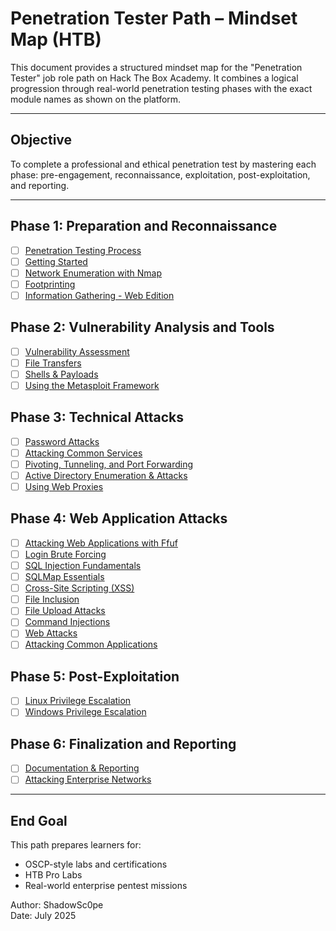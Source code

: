 # Penetration Tester Path – Mindset Map (HTB)

This document provides a structured mindset map for the "Penetration Tester" job role path on Hack The Box Academy. It combines a logical progression through real-world penetration testing phases with the exact module names as shown on the platform.

---

## Objective

To complete a professional and ethical penetration test by mastering each phase: pre-engagement, reconnaissance, exploitation, post-exploitation, and reporting.

---

## Phase 1: Preparation and Reconnaissance
- [ ] [Penetration Testing Process](./Phase_1_Preparation_and_Reconnaissance/1%20-%20Penetration_Testing_Process.md)
- [ ] [Getting Started](./Phase_1_Preparation_and_Reconnaissance/2%20-%20Getting_Started.md)
- [ ] [Network Enumeration with Nmap](./Phase_1_Preparation_and_Reconnaissance/3%20-%20Network_Enumeration_with_Nmap.md)
- [ ] [Footprinting](./Phase_1_Preparation_and_Reconnaissance/4%20-%20Footprinting.md)
- [ ] [Information Gathering - Web Edition](./Phase_1_Preparation_and_Reconnaissance/5%20-%20Information_Gathering_-_Web_Edition.md)

## Phase 2: Vulnerability Analysis and Tools
- [ ] [Vulnerability Assessment](./Phase_2_Vulnerability_Analysis_and_Tools/1%20-%20Vulnerability_Assessment.md)
- [ ] [File Transfers](./Phase_2_Vulnerability_Analysis_and_Tools/2%20-%20File_Transfers.md)
- [ ] [Shells & Payloads](./Phase_2_Vulnerability_Analysis_and_Tools/3%20-%20Shells_&_Payloads.md)
- [ ] [Using the Metasploit Framework](./Phase_2_Vulnerability_Analysis_and_Tools/4%20-%20Using_the_Metasploit_Framework.md)

## Phase 3: Technical Attacks
- [ ] [Password Attacks](./Phase_3_Technical_Attacks/1%20-%20Password_Attacks.md)
- [ ] [Attacking Common Services](./Phase_3_Technical_Attacks/2%20-%20Attacking_Common_Services.md)
- [ ] [Pivoting, Tunneling, and Port Forwarding](./Phase_3_Technical_Attacks/3%20-%20Pivoting,_Tunneling,_and_Port_Forwarding.md)
- [ ] [Active Directory Enumeration & Attacks](./Phase_3_Technical_Attacks/4%20-%20Active_Directory_Enumeration_&_Attacks.md)
- [ ] [Using Web Proxies](./Phase_3_Technical_Attacks/5%20-%20Using_Web_Proxies.md)

## Phase 4: Web Application Attacks
- [ ] [Attacking Web Applications with Ffuf](./Phase_4_Web_Application_Attacks/1%20-%20Attacking_Web_Applications_with_Ffuf.md)
- [ ] [Login Brute Forcing](./Phase_4_Web_Application_Attacks/2%20-%20Login_Brute_Forcing.md)
- [ ] [SQL Injection Fundamentals](./Phase_4_Web_Application_Attacks/3%20-%20SQL_Injection_Fundamentals.md)
- [ ] [SQLMap Essentials](./Phase_4_Web_Application_Attacks/4%20-%20SQLMap_Essentials.md)
- [ ] [Cross-Site Scripting (XSS)](./Phase_4_Web_Application_Attacks/5%20-%20Cross-Site_Scripting_(XSS).md)
- [ ] [File Inclusion](./Phase_4_Web_Application_Attacks/6%20-%20File_Inclusion.md)
- [ ] [File Upload Attacks](./Phase_4_Web_Application_Attacks/7%20-%20File_Upload_Attacks.md)
- [ ] [Command Injections](./Phase_4_Web_Application_Attacks/8%20-%20Command_Injections.md)
- [ ] [Web Attacks](./Phase_4_Web_Application_Attacks/9%20-%20Web_Attacks.md)
- [ ] [Attacking Common Applications](./Phase_4_Web_Application_Attacks/10%20-%20Attacking_Common_Applications.md)

## Phase 5: Post-Exploitation
- [ ] [Linux Privilege Escalation](./Phase_5_Post_Exploitation/1%20-%20Linux_Privilege_Escalation.md)
- [ ] [Windows Privilege Escalation](./Phase_5_Post_Exploitation/2%20-%20Windows_Privilege_Escalation.md)

## Phase 6: Finalization and Reporting
- [ ] [Documentation & Reporting](./Phase_6_Finalization_and_Reporting/1%20-%20Documentation_&_Reporting.md)
- [ ] [Attacking Enterprise Networks](./Phase_6_Finalization_and_Reporting/2%20-%20Attacking_Enterprise_Networks.md)

---

## End Goal
This path prepares learners for:
- OSCP-style labs and certifications
- HTB Pro Labs
- Real-world enterprise pentest missions

Author: ShadowSc0pe  
Date: July 2025
